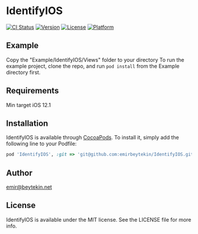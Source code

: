 # IdentifyIOS

[![CI Status](https://img.shields.io/travis/emir@beytekin.net/IdentifyIOS.svg?style=flat)](https://travis-ci.org/emir@beytekin.net/IdentifyIOS)
[![Version](https://img.shields.io/cocoapods/v/IdentifyIOS.svg?style=flat)](https://cocoapods.org/pods/IdentifyIOS)
[![License](https://img.shields.io/cocoapods/l/IdentifyIOS.svg?style=flat)](https://cocoapods.org/pods/IdentifyIOS)
[![Platform](https://img.shields.io/cocoapods/p/IdentifyIOS.svg?style=flat)](https://cocoapods.org/pods/IdentifyIOS)

## Example

Copy the "Example/IdentifyIOS/Views" folder to your directory
To run the example project, clone the repo, and run `pod install` from the Example directory first.

## Requirements
Min target iOS 12.1

## Installation

IdentifyIOS is available through [CocoaPods](https://cocoapods.org). To install
it, simply add the following line to your Podfile:

```ruby
pod 'IdentifyIOS', :git => 'git@github.com:emirbeytekin/IdentifyIOS.git', :tag => '0.1.2'
```

## Author

emir@beytekin.net

## License

IdentifyIOS is available under the MIT license. See the LICENSE file for more info.
